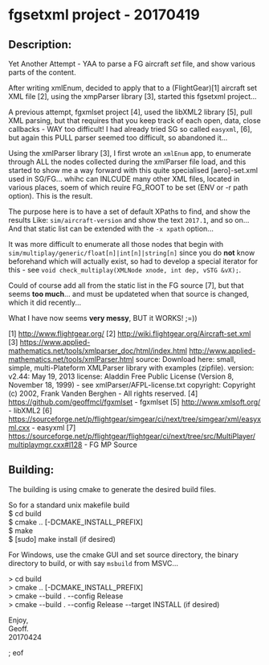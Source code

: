 # fgsetxml project -   20170419

## Description:

Yet Another Attempt - YAA to parse a FG aircraft *set* file, and show various parts  of the content.

After writing xmlEnum, decided to apply that to a (FlightGear)[1] aircraft set XML file [2], using the xmpParser library [3], started this fgsetxml project...

A previous attempt, fgxmlset project [4], used the libXML2 library [5], pull XML parsing, but that requires that you keep track of each open, data, close callbacks - WAY too difficult! I had already tried SG so called `easyxml`, [6], but again this PULL parser seemed too difficult, so abandoned it...

Using the xmlParser library [3], I first wrote an `xmlEnum` app, to enumerate through ALL the nodes collected during the xmlParser file load, and this started to show me a way forward with this quite  specialised [aero]-set.xml used in SG/FG... whihc can INLCUDE many other XML files, located in various places, soem of which reuire FG_ROOT to be set (ENV or -r path option). This is the result.

The purpose here is to have a set of default XPaths to find, and show the results Like: `sim/aircraft-version` and show the text `2017.1`, and so on... And that static list can be extended with the `-x xpath` option...

It was more difficult to enumerate all those nodes that begin with `sim/multiplay/generic/float[n]|int[n]|string[n]` since you do **not** know beforehand which will actually exist, so had to develop a special iterator for this - see `void check_multiplay(XMLNode xnode, int dep, vSTG &vX);`.

Could of course add all from the static list in the FG source [7], but that seems **too much**... and must be  updateted when that source is changed, which it did recently...

What I have now seems **very messy**, BUT it WORKS! ;=))

   [1] http://www.flightgear.org/
   [2] http://wiki.flightgear.org/Aircraft-set.xml
   [3] https://www.applied-mathematics.net/tools/xmlparser_doc/html/index.html
        http://www.applied-mathematics.net/tools/xmlParser.html
        source: Download here: small, simple, multi-Plateform XMLParser library with examples (zipfile).
        version: v2.44: May 19, 2013
        license: Aladdin Free Public License (Version 8, November 18, 1999) - see xmlParser/AFPL-license.txt
        copyright: Copyright (c) 2002, Frank Vanden Berghen - All rights reserved.
    [4] https://github.com/geoffmcl/fgxmlset - fgxmlset
    [5] http://www.xmlsoft.org/ - libXML2
    [6] https://sourceforge.net/p/flightgear/simgear/ci/next/tree/simgear/xml/easyxml.cxx - easyxml
    [7] https://sourceforge.net/p/flightgear/flightgear/ci/next/tree/src/MultiPlayer/multiplaymgr.cxx#l128 - FG MP Source

## Building:

The building is using cmake to generate the desired build files.

So for a standard unix makefile build  
$ cd build  
$ cmake .. [-DCMAKE_INSTALL_PREFIX]  
$ make  
$ [sudo] make install (if desired)  

For Windows, use the cmake GUI and set source directory, the binary directory to build, or with say `msbuild` from MSVC...

&gt; cd build  
&gt; cmake .. [-DCMAKE_INSTALL_PREFIX]  
&gt; cmake --build . --config Release  
&gt; cmake --build . --config Release --target INSTALL (if desired)  

Enjoy,  
Geoff.  
20170424


; eof
